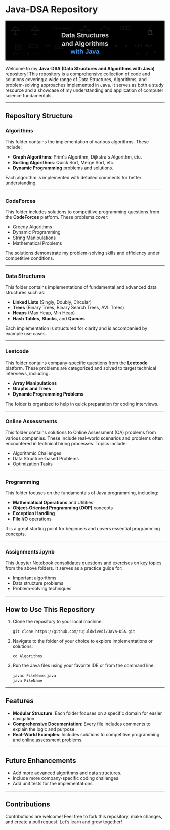 # Java-DSA Repository

![Image](github-banner.svg)

Welcome to my **Java-DSA (Data Structures and Algorithms with Java)** repository! This repository is a comprehensive collection of code and solutions covering a wide range of Data Structures, Algorithms, and problem-solving approaches implemented in Java. It serves as both a study resource and a showcase of my understanding and application of computer science fundamentals.

---

## Repository Structure

### **Algorithms**
This folder contains the implementation of various algorithms. These include:
- **Graph Algorithms**: Prim's Algorithm, Dijkstra's Algorithm, etc.
- **Sorting Algorithms**: Quick Sort, Merge Sort, etc.
- **Dynamic Programming** problems and solutions.

Each algorithm is implemented with detailed comments for better understanding.

---

### **CodeForces**
This folder includes solutions to competitive programming questions from the **CodeForces** platform. These problems cover:
- Greedy Algorithms
- Dynamic Programming
- String Manipulations
- Mathematical Problems

The solutions demonstrate my problem-solving skills and efficiency under competitive conditions.

---

### **Data Structures**
This folder contains implementations of fundamental and advanced data structures such as:
- **Linked Lists** (Singly, Doubly, Circular)
- **Trees** (Binary Trees, Binary Search Trees, AVL Trees)
- **Heaps** (Max Heap, Min Heap)
- **Hash Tables**, **Stacks**, and **Queues**

Each implementation is structured for clarity and is accompanied by example use cases.

---

### **Leetcode**
This folder contains company-specific questions from the **Leetcode** platform. These problems are categorized and solved to target technical interviews, including:
- **Array Manipulations**
- **Graphs and Trees**
- **Dynamic Programming Problems**

The folder is organized to help in quick preparation for coding interviews.

---

### **Online Assessments**
This folder contains solutions to Online Assessment (OA) problems from various companies. These include real-world scenarios and problems often encountered in technical hiring processes. Topics include:
- Algorithmic Challenges
- Data Structure-based Problems
- Optimization Tasks

---

### **Programming**
This folder focuses on the fundamentals of Java programming, including:
- **Mathematical Operations** and Utilities
- **Object-Oriented Programming (OOP)** concepts
- **Exception Handling**
- **File I/O** operations

It is a great starting point for beginners and covers essential programming concepts.

---

### **Assignments.ipynb**
This Jupyter Notebook consolidates questions and exercises on key topics from the above folders. It serves as a practice guide for:
- Important algorithms
- Data structure problems
- Problem-solving techniques

---

## How to Use This Repository
1. Clone the repository to your local machine:
   ```
   git clone https://github.com/rujuldwivedi/Java-DSA.git
   ```
2. Navigate to the folder of your choice to explore implementations or solutions:
   ```
   cd Algorithms
   ```
3. Run the Java files using your favorite IDE or from the command line:
   ```
   javac FileName.java
   java FileName
   ```

---

## Features
- **Modular Structure**: Each folder focuses on a specific domain for easier navigation.
- **Comprehensive Documentation**: Every file includes comments to explain the logic and purpose.
- **Real-World Examples**: Includes solutions to competitive programming and online assessment problems.

---

## Future Enhancements
- Add more advanced algorithms and data structures.
- Include more company-specific coding challenges.
- Add unit tests for the implementations.

---

## Contributions
Contributions are welcome! Feel free to fork this repository, make changes, and create a pull request. Let’s learn and grow together!
